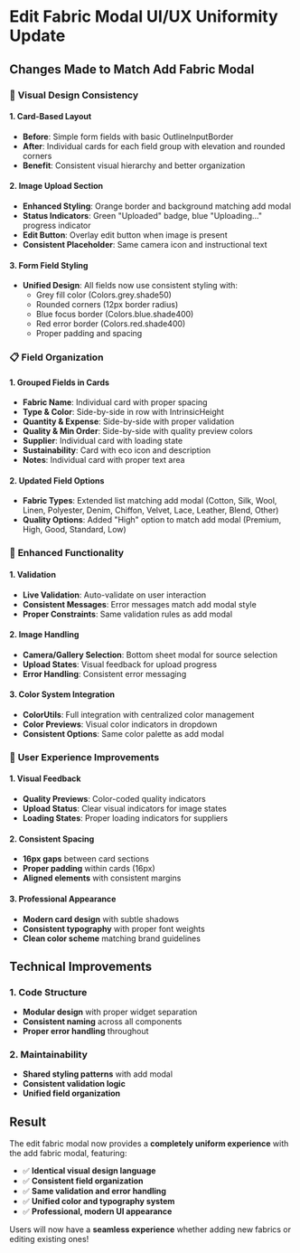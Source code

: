 # Edit Fabric Modal UI/UX Uniformity Update

## Changes Made to Match Add Fabric Modal

### 🎨 **Visual Design Consistency**

#### 1. **Card-Based Layout**
- **Before**: Simple form fields with basic OutlineInputBorder
- **After**: Individual cards for each field group with elevation and rounded corners
- **Benefit**: Consistent visual hierarchy and better organization

#### 2. **Image Upload Section**
- **Enhanced Styling**: Orange border and background matching add modal
- **Status Indicators**: Green "Uploaded" badge, blue "Uploading..." progress indicator
- **Edit Button**: Overlay edit button when image is present
- **Consistent Placeholder**: Same camera icon and instructional text

#### 3. **Form Field Styling**
- **Unified Design**: All fields now use consistent styling with:
  - Grey fill color (Colors.grey.shade50)
  - Rounded corners (12px border radius)
  - Blue focus border (Colors.blue.shade400)
  - Red error border (Colors.red.shade400)
  - Proper padding and spacing

### 📋 **Field Organization**

#### 1. **Grouped Fields in Cards**
- **Fabric Name**: Individual card with proper spacing
- **Type & Color**: Side-by-side in row with IntrinsicHeight
- **Quantity & Expense**: Side-by-side with proper validation
- **Quality & Min Order**: Side-by-side with quality preview colors
- **Supplier**: Individual card with loading state
- **Sustainability**: Card with eco icon and description
- **Notes**: Individual card with proper text area

#### 2. **Updated Field Options**
- **Fabric Types**: Extended list matching add modal (Cotton, Silk, Wool, Linen, Polyester, Denim, Chiffon, Velvet, Lace, Leather, Blend, Other)
- **Quality Options**: Added "High" option to match add modal (Premium, High, Good, Standard, Low)

### 🔧 **Enhanced Functionality**

#### 1. **Validation**
- **Live Validation**: Auto-validate on user interaction
- **Consistent Messages**: Error messages match add modal style
- **Proper Constraints**: Same validation rules as add modal

#### 2. **Image Handling**
- **Camera/Gallery Selection**: Bottom sheet modal for source selection
- **Upload States**: Visual feedback for upload progress
- **Error Handling**: Consistent error messaging

#### 3. **Color System Integration**
- **ColorUtils**: Full integration with centralized color management
- **Color Previews**: Visual color indicators in dropdown
- **Consistent Options**: Same color palette as add modal

### 🎯 **User Experience Improvements**

#### 1. **Visual Feedback**
- **Quality Previews**: Color-coded quality indicators
- **Upload Status**: Clear visual indicators for image states
- **Loading States**: Proper loading indicators for suppliers

#### 2. **Consistent Spacing**
- **16px gaps** between card sections
- **Proper padding** within cards (16px)
- **Aligned elements** with consistent margins

#### 3. **Professional Appearance**
- **Modern card design** with subtle shadows
- **Consistent typography** with proper font weights
- **Clean color scheme** matching brand guidelines

## Technical Improvements

### 1. **Code Structure**
- **Modular design** with proper widget separation
- **Consistent naming** across all components
- **Proper error handling** throughout

### 2. **Maintainability**
- **Shared styling patterns** with add modal
- **Consistent validation logic**
- **Unified field organization**

## Result
The edit fabric modal now provides a **completely uniform experience** with the add fabric modal, featuring:
- ✅ **Identical visual design language**
- ✅ **Consistent field organization**
- ✅ **Same validation and error handling**
- ✅ **Unified color and typography system**
- ✅ **Professional, modern UI appearance**

Users will now have a **seamless experience** whether adding new fabrics or editing existing ones!
